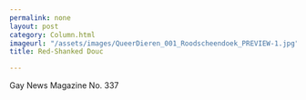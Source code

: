 ```yaml
---
permalink: none
layout: post
category: Column.html
imageurl: "/assets/images/QueerDieren_001_Roodscheendoek_PREVIEW-1.jpg"
title: Red-Shanked Douc

---
```


Gay News Magazine No. 337
